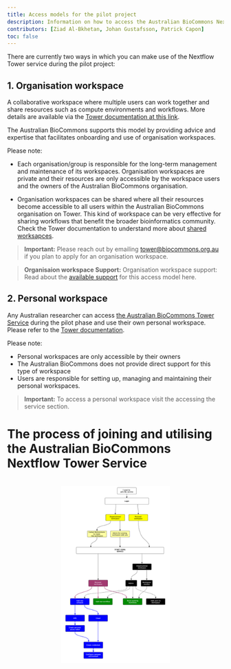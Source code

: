 ```yaml
---
title: Access models for the pilot project
description: Information on how to access the Australian BioCommons Nextflow Tower during pilot project.
contributors: [Ziad Al-Bkhetan, Johan Gustafsson, Patrick Capon]
toc: false
---
```


There are currently two ways in which you can make use of the Nextflow Tower service during the pilot project:

## 1. Organisation workspace

A collaborative workspace where multiple users can work together and share resources such as compute environments and workflows. More details are available via the [Tower documentation at this link](https://help.tower.nf/latest/orgs-and-teams/workspace-management/).

The Australian BioCommons supports this model by providing advice and expertise that facilitates onboarding and use of organisation workspaces.

Please note:
- Each organisation/group is responsible for the long-term management and maintenance of its workspaces. Organisation workspaces are private and their resources are only accessible by the workspace users and the owners of the Australian BioCommons organisation.

- Organisation workspaces can be shared where all their resources become accessible to all users within the Australian BioCommons organisation on Tower. This kind of workspace can be very effective for sharing workflows that benefit the broader bioinformatics community. Check the Tower documentation to understand more about [shared worksapces](https://help.tower.nf/latest/orgs-and-teams/shared-workspaces/).

> **Important:**
> Please reach out by emailing tower@biocommons.org.au if you plan to apply for an organisation workspace.

> **Organisaion workspace Support:**
> Organisation workspace support: Read about the [available support](/main/join_us.md) for this access model here.


## 2. Personal workspace

Any Australian researcher can access  [the Australian BioCommons Tower Service](http://tower.services.biocommons.org.au/) during the pilot phase and use their own personal workspace. Please refer to the [Tower documentation](https://help.tower.nf/latest/getting-started/workspace/).

Please note:
- Personal workspaces are only accessible by their owners
- The Australian BioCommons does not provide direct support for this type of workspace
- Users are responsible for setting up, managing and maintaining their personal workspaces.

> **Important:**
> To access a personal workspace visit the accessing the service section.



# The process of joining and utilising the Australian BioCommons Nextflow Tower Service

<br/>
<div style="text-align:center"><img width="50%" src="../assets/doc_img/tower-process.png"/></div>
<br/>